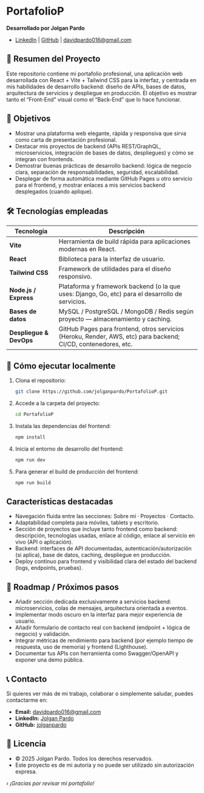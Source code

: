 # PortafolioP

**Desarrollado por Jolgan Pardo**
- [LinkedIn](https://www.linkedin.com/in/jolgan-pardo-429a422a7/) | [GitHub](https://github.com/jolganpardo) | [davidpardo016@gmail.com](mailto:davidpardo016@gmail.com)

## 🧾 Resumen del Proyecto

Este repositorio contiene mi portafolio profesional, una aplicación web desarrollada con React + Vite + Tailwind CSS para la interfaz, y centrada en mis habilidades de desarrollo backend: diseño de APIs, bases de datos, arquitectura de servicios y despliegue en producción. El objetivo es mostrar tanto el “Front-End” visual como el “Back-End” que lo hace funcionar.

## 🎯 Objetivos

* Mostrar una plataforma web elegante, rápida y responsiva que sirva como carta de presentación profesional.
* Destacar mis proyectos de backend (APIs REST/GraphQL, microservicios, integración de bases de datos, despliegues) y cómo se integran con frontends.
* Demostrar buenas prácticas de desarrollo backend: lógica de negocio clara, separación de responsabilidades, seguridad, escalabilidad.
* Desplegar de forma automática mediante GitHub Pages u otro servicio para el frontend, y mostrar enlaces a mis servicios backend desplegados (cuando aplique).

## 🛠️ Tecnologías empleadas

| Tecnología              | Descripción                                                                                                    |
| ----------------------- | -------------------------------------------------------------------------------------------------------------- |
| **Vite**                | Herramienta de build rápida para aplicaciones modernas en React.                                               |
| **React**               | Biblioteca para la interfaz de usuario.                                                                        |
| **Tailwind CSS**        | Framework de utilidades para el diseño responsivo.                                                             |
| **Node.js / Express**   | Plataforma y framework backend (o la que uses: Django, Go, etc) para el desarrollo de servicios.               |
| **Bases de datos**      | MySQL / PostgreSQL / MongoDB / Redis según proyecto — almacenamiento y caching.                                |
| **Despliegue & DevOps** | GitHub Pages para frontend, otros servicios (Heroku, Render, AWS, etc) para backend; CI/CD, contenedores, etc. |

## 🚀 Cómo ejecutar localmente

1. Clona el repositorio:

   ```bash
   git clone https://github.com/jolganpardo/PortafolioP.git
   ```
2. Accede a la carpeta del proyecto:

   ```bash
   cd PortafolioP
   ```
3. Instala las dependencias del frontend:

   ```bash
   npm install
   ```
4. Inicia el entorno de desarrollo del frontend:

   ```bash
   npm run dev
   ```
5. Para generar el build de producción del frontend:

   ```bash
   npm run build
   ```

## Características destacadas

* Navegación fluida entre las secciones: Sobre mí · Proyectos · Contacto.
* Adaptabilidad completa para móviles, tablets y escritorio.
* Sección de proyectos que incluye tanto frontend como backend: descripción, tecnologías usadas, enlace al código, enlace al servicio en vivo (API o aplicación).
* Backend: interfaces de API documentadas, autenticación/autorización (si aplica), base de datos, caching, despliegue en producción.
* Deploy continuo para frontend y visibilidad clara del estado del backend (logs, endpoints, pruebas).

## 📂 Roadmap / Próximos pasos

* Añadir sección dedicada exclusivamente a servicios backend: microservicios, colas de mensajes, arquitectura orientada a eventos.
* Implementar modo oscuro en la interfaz para mejor experiencia de usuario.
* Añadir formulario de contacto real con backend (endpoint + lógica de negocio) y validación.
* Integrar métricas de rendimiento para backend (por ejemplo tiempo de respuesta, uso de memoria) y frontend (Lighthouse).
* Documentar tus APIs con herramienta como Swagger/OpenAPI y exponer una demo pública.

## 📞 Contacto

Si quieres ver más de mi trabajo, colaborar o simplemente saludar, puedes contactarme en:

* **Email:** [davidpardo016@gmail.com](mailto:davidpardo016@gmail.com)
* **LinkedIn:** [Jolgan Pardo](https://www.linkedin.com/in/jolgan-pardo-429a422a7/)
* **GitHub:** [jolganpardo](https://github.com/jolganpardo)

## 🔏 Licencia

* © 2025 Jolgan Pardo. Todos los derechos reservados.
* Este proyecto es de mi autoría y no puede ser utilizado sin autorización expresa.

› *¡Gracias por revisar mi portafolio!*

